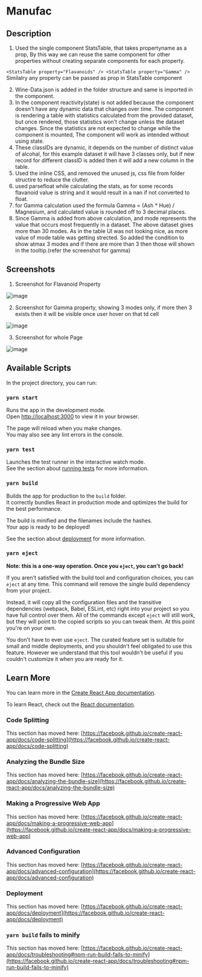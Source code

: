 # Manufac


## Description
1. Used the single component StatsTable, that takes propertyname as a prop, By this way we can reuse the same component for other properties without creating separate components for each property.

`
    <StatsTable property="Flavanoids" />
     <StatsTable property="Gamma" />
`
Similalry any property can be passed as prop in StatsTable component

2. Wine-Data.json is added in the folder structure and same is imported in the component.
3. In the component reactivity(state) is not added because the component doesn't have any dynamic data that changes over time. The component is rendering a table with statistics calculated from the provided dataset, but once rendered, those statistics won't change unless the dataset changes. Since the statistics are not expected to change while the component is mounted, The component will work as intended without using state.
4. These classIDs are dynamic, it depends on the number of distinct value of alcohal, for this example dataset it will have 3 classes only, but if new record for different classID is added then it will add a new column in the table.
5. Used the inline CSS, and removed the unused js, css file from folder structire to reduce the clutter.
6. used parsefloat while calculating the stats, as for some records flavanoid value is string and it would result in a nan if not converted to float.
7. for Gamma calculation used the formula Gamma = (Ash * Hue) / Magnesium, and calculated value is rounded off to 3 decimal places.
8. Since Gamma is added from above calculation, and mode represents the value that occurs most frequently in a dataset. The above dataset gives more than 30 modes. As in the table UI was not looking nice, as more value of mode table was getting strected. So added the condition to show atmax 3 modes and if there are more than 3 then those will shown in the tooltip.(refer the screenshot for gamma)

## Screenshots

1. Screenshot for Flavanoid Property

![image](https://github.com/vaibhav-gulati/manufac/assets/54852286/3daec772-0199-4ec2-95c7-1895161186f8)



2. Screenshot for Gamma property, showing 3 modes only, if more then 3 exists then it will be visible once user hover on that td cell

![image](https://github.com/vaibhav-gulati/manufac/assets/54852286/caacbced-6c8a-44ed-b4a2-22a79afbb2ca)




3. Screenshot for whole Page

 ![image](https://github.com/vaibhav-gulati/manufac/assets/54852286/f0869ec6-9e11-4e64-8d5e-6b8d55764a32)


## Available Scripts

In the project directory, you can run:

### `yarn start`

Runs the app in the development mode.\
Open [http://localhost:3000](http://localhost:3000) to view it in your browser.

The page will reload when you make changes.\
You may also see any lint errors in the console.

### `yarn test`

Launches the test runner in the interactive watch mode.\
See the section about [running tests](https://facebook.github.io/create-react-app/docs/running-tests) for more information.

### `yarn build`

Builds the app for production to the `build` folder.\
It correctly bundles React in production mode and optimizes the build for the best performance.

The build is minified and the filenames include the hashes.\
Your app is ready to be deployed!

See the section about [deployment](https://facebook.github.io/create-react-app/docs/deployment) for more information.

### `yarn eject`

**Note: this is a one-way operation. Once you `eject`, you can't go back!**

If you aren't satisfied with the build tool and configuration choices, you can `eject` at any time. This command will remove the single build dependency from your project.

Instead, it will copy all the configuration files and the transitive dependencies (webpack, Babel, ESLint, etc) right into your project so you have full control over them. All of the commands except `eject` will still work, but they will point to the copied scripts so you can tweak them. At this point you're on your own.

You don't have to ever use `eject`. The curated feature set is suitable for small and middle deployments, and you shouldn't feel obligated to use this feature. However we understand that this tool wouldn't be useful if you couldn't customize it when you are ready for it.

## Learn More

You can learn more in the [Create React App documentation](https://facebook.github.io/create-react-app/docs/getting-started).

To learn React, check out the [React documentation](https://reactjs.org/).

### Code Splitting

This section has moved here: [https://facebook.github.io/create-react-app/docs/code-splitting](https://facebook.github.io/create-react-app/docs/code-splitting)

### Analyzing the Bundle Size

This section has moved here: [https://facebook.github.io/create-react-app/docs/analyzing-the-bundle-size](https://facebook.github.io/create-react-app/docs/analyzing-the-bundle-size)

### Making a Progressive Web App

This section has moved here: [https://facebook.github.io/create-react-app/docs/making-a-progressive-web-app](https://facebook.github.io/create-react-app/docs/making-a-progressive-web-app)

### Advanced Configuration

This section has moved here: [https://facebook.github.io/create-react-app/docs/advanced-configuration](https://facebook.github.io/create-react-app/docs/advanced-configuration)

### Deployment

This section has moved here: [https://facebook.github.io/create-react-app/docs/deployment](https://facebook.github.io/create-react-app/docs/deployment)

### `yarn build` fails to minify

This section has moved here: [https://facebook.github.io/create-react-app/docs/troubleshooting#npm-run-build-fails-to-minify](https://facebook.github.io/create-react-app/docs/troubleshooting#npm-run-build-fails-to-minify)
